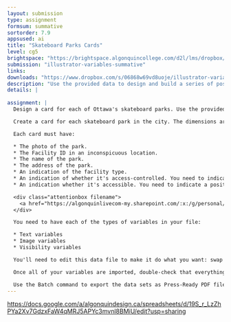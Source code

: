 ```yaml
---
layout: submission
type: assignment
formsum: summative
sortorder: 7.9
appsused: ai
title: "Skateboard Parks Cards"
level: cg5
brightspace: "https://brightspace.algonquincollege.com/d2l/lms/dropbox/user/folder_submit_files.d2l?db=456571&grpid=0&isprv=0&bp=0&ou=463723"
submission: "illustrator-variables-summative"
links:
downloads: "https://www.dropbox.com/s/06868w69vd8uoje/illustrator-variable-data-summative.zip?dl=1"
description: "Use the provided data to design and build a series of post cards for each of Ottawa's skateboard parks."
details: | 
  
assignment: |
  Design a card for each of Ottawa's skateboard parks. Use the provided files to output a PDF file for each record in the spreadsheet.

  Create a card for each skateboard park in the city. The dimensions are half letter, so 8.5" wide x 5.5" tall Make sure you **use only Adobe Fonts** fonts in your design, so submitting will be simpler.

  Each card must have:

  * The photo of the park.
  * The Facility ID in an inconspicuous location.
  * The name of the park.
  * The address of the park.
  * An indication of the facility type.
  * An indication of whether it's access-controlled. You need to indicate a positive or negative status.
  * An indication whether it's accessible. You need to indicate a positive or negative status.

  <div class="attentionbox filename">
    <a href="https://algonquinlivecom-my.sharepoint.com/:x:/g/personal/paradia_algonquincollege_com/EUNhAV3UcsBBl7GBKfVQ3esBSinO3DNv9428dTY45Oz3Qw?e=SIaLSd" title="Go to the Spreadsheet" target="_blank">Get the data from this spreadsheet.</a>
  </div>

  You need to have each of the types of variables in your file:

  * Text variables
  * Image variables
  * Visibility variables

  You'll need to edit this data file to make it do what you want: swap text, show/hide layers and swap photos. Once the spreadsheet is formatted as you want, export it as a .csv file. That's the file you'll import into Illustrator using the script.

  Once all of your variables are imported, double-check that everything works properly.

  Use the Batch command to export the data sets as Press-Ready PDF files into the provided 'PDFs' folder. Save your Illustrator file in place in the 'Your Exercise' folder. The .csv file should be in that folder too.
---
```

https://docs.google.com/a/algonquindesign.ca/spreadsheets/d/19S_r_LzZhPYa2Xv7GdzxFaW4qMRJ5APYc3mvnl8BMiU/edit?usp=sharing
